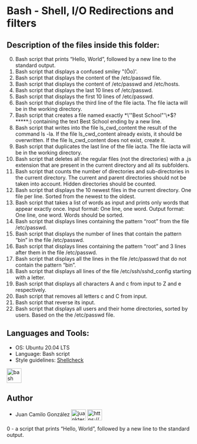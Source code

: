 # Bash - Shell, I/O Redirections and filters

## Description of the files inside this folder:

0. Bash script that prints “Hello, World”, followed by a new line to the standard output.
1. Bash script that displays a confused smiley "(Ôo)'.
2. Bash script that displays the content of the /etc/passwd file.
3. Bash script that displays the content of /etc/passwd and /etc/hosts.
4. Bash script that displays the last 10 lines of /etc/passwd.
5. Bash script that displays the first 10 lines of /etc/passwd.
6. Bash script that displays the third line of the file iacta. The file iacta will be in the working directory.
7. Bash script that creates a file named exactly \*\\'"Best School"\'\\*$\?\*\*\*\*\*:) containing the text Best School ending by a new line.
8. Bash script that writes into the file ls_cwd_content the result of the command ls -la. If the file ls_cwd_content already exists, it should be overwritten. If the file ls_cwd_content does not exist, create it.
9. Bash script that duplicates the last line of the file iacta. The file iacta will be in the working directory.
10. Bash script that deletes all the regular files (not the directories) with a .js extension that are present in the current directory and all its subfolders.
11. Bash script that counts the number of directories and sub-directories in the current directory. 
The current and parent directories should not be taken into account. Hidden directories should be counted.
12. Bash script that displays the 10 newest files in the current directory. One file per line.
Sorted from the newest to the oldest.
13. Bash script that takes a list of words as input and prints only words that appear exactly once. Input format: One line, one word. Output format: One line, one word. Words should be sorted.
14. Bash script that displays lines containing the pattern “root” from the file /etc/passwd.
15. Bash script that displays the number of lines that contain the pattern “bin” in the file /etc/passwd.
16. Bash script that displays lines containing the pattern “root” and 3 lines after them in the file /etc/passwd.
17. Bash script that displays all the lines in the file /etc/passwd that do not contain the pattern “bin”.
18. Bash script that displays all lines of the file /etc/ssh/sshd_config starting with a letter.
19. Bash script that displays all characters A and c from input to Z and e respectively.
20. Bash script that removes all letters c and C from input.
21. Bash script that reverse its input.
22. Bash script that displays all users and their home directories, sorted by users. Based on the the /etc/passwd file.


## Languages and Tools:

- OS: Ubuntu 20.04 LTS
- Language: Bash script
- Style guidelines: [Shellcheck](https://github.com/koalaman/shellcheck)


<p align="left"> <a href="https://www.gnu.org/software/bash/" target="_blank" rel="noreferrer"> <img src="https://github.com/odb/official-bash-logo/blob/master/assets/Logos/Icons/SVG/48x48_white.svg" alt="bash" width="40" height="40"/> </a> </p>


## Author

- Juan Camilo González <a href="https://twitter.com/juankter" target="blank"><img align="center" src="https://raw.githubusercontent.com/rahuldkjain/github-profile-readme-generator/master/src/images/icons/Social/twitter.svg" alt="juankter" height="30" width="40" /></a>
<a href="https://bit.ly/2MBNR0t" target="blank"><img align="center" src="https://raw.githubusercontent.com/rahuldkjain/github-profile-readme-generator/master/src/images/icons/Social/linked-in-alt.svg" alt="https://bit.ly/2mbnr0t" height="30" width="40" /></a>



0 - a script that prints “Hello, World”, followed by a new line to the standard output.